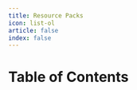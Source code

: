 ```yaml
---
title: Resource Packs
icon: list-ol
article: false
index: false
---
```


# Table of Contents

<Catalog/>